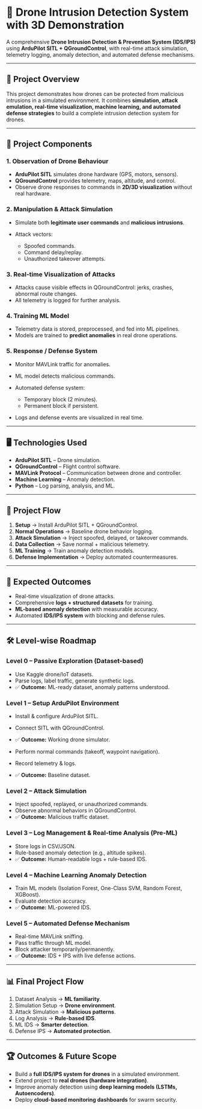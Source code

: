 # 🚁 Drone Intrusion Detection System with 3D Demonstration

A comprehensive **Drone Intrusion Detection & Prevention System (IDS/IPS)** using **ArduPilot SITL + QGroundControl**, with real-time attack simulation, telemetry logging, anomaly detection, and automated defense mechanisms.

---

## 📌 Project Overview

This project demonstrates how drones can be protected from malicious intrusions in a simulated environment. It combines **simulation, attack emulation, real-time visualization, machine learning, and automated defense strategies** to build a complete intrusion detection system for drones.

---

## 🔧 Project Components

### 1. Observation of Drone Behaviour

* **ArduPilot SITL** simulates drone hardware (GPS, motors, sensors).
* **QGroundControl** provides telemetry, maps, altitude, and control.
* Observe drone responses to commands in **2D/3D visualization** without real hardware.

### 2. Manipulation & Attack Simulation

* Simulate both **legitimate user commands** and **malicious intrusions**.
* Attack vectors:

  * Spoofed commands.
  * Command delay/replay.
  * Unauthorized takeover attempts.

### 3. Real-time Visualization of Attacks

* Attacks cause visible effects in QGroundControl: jerks, crashes, abnormal route changes.
* All telemetry is logged for further analysis.

### 4. Training ML Model

* Telemetry data is stored, preprocessed, and fed into ML pipelines.
* Models are trained to **predict anomalies** in real drone operations.

### 5. Response / Defense System

* Monitor MAVLink traffic for anomalies.
* ML model detects malicious commands.
* Automated defense system:

  * Temporary block (2 minutes).
  * Permanent block if persistent.
* Logs and defense events are visualized in real time.

---

## 🖥️ Technologies Used

* **ArduPilot SITL** – Drone simulation.
* **QGroundControl** – Flight control software.
* **MAVLink Protocol** – Communication between drone and controller.
* **Machine Learning** – Anomaly detection.
* **Python** – Log parsing, analysis, and ML.

---

## 🚀 Project Flow

1. **Setup** → Install ArduPilot SITL + QGroundControl.
2. **Normal Operations** → Baseline drone behavior logging.
3. **Attack Simulation** → Inject spoofed, delayed, or takeover commands.
4. **Data Collection** → Save normal + malicious telemetry.
5. **ML Training** → Train anomaly detection models.
6. **Defense Implementation** → Deploy automated countermeasures.

---

## 🎯 Expected Outcomes

* Real-time visualization of drone attacks.
* Comprehensive **logs + structured datasets** for training.
* **ML-based anomaly detection** with measurable accuracy.
* Automated **IDS/IPS system** with blocking and defense rules.

---

## 🛠️ Level-wise Roadmap

### **Level 0 – Passive Exploration (Dataset-based)**

* Use Kaggle drone/IoT datasets.
* Parse logs, label traffic, generate synthetic logs.
* ✅ **Outcome:** ML-ready dataset, anomaly patterns understood.

### **Level 1 – Setup ArduPilot Environment**

* Install & configure ArduPilot SITL.
* Connect SITL with QGroundControl.
* ✅ **Outcome:** Working drone simulator.

* Perform normal commands (takeoff, waypoint navigation).
* Record telemetry & logs.
* ✅ **Outcome:** Baseline dataset.

### **Level 2 – Attack Simulation**

* Inject spoofed, replayed, or unauthorized commands.
* Observe abnormal behaviors in QGroundControl.
* ✅ **Outcome:** Malicious traffic dataset.

### **Level 3 – Log Management & Real-time Analysis (Pre-ML)**

* Store logs in CSV/JSON.
* Rule-based anomaly detection (e.g., altitude spikes).
* ✅ **Outcome:** Human-readable logs + rule-based IDS.

### **Level 4 – Machine Learning Anomaly Detection**

* Train ML models (Isolation Forest, One-Class SVM, Random Forest, XGBoost).
* Evaluate detection accuracy.
* ✅ **Outcome:** ML-powered IDS.

### **Level 5 – Automated Defense Mechanism**

* Real-time MAVLink sniffing.
* Pass traffic through ML model.
* Block attacker temporarily/permanently.
* ✅ **Outcome:** IDS + IPS with live defense actions.

---

## 📊 Final Project Flow

1. Dataset Analysis → **ML familiarity**.
2. Simulation Setup → **Drone environment**.
3. Attack Simulation → **Malicious patterns**.
4. Log Analysis → **Rule-based IDS**.
5. ML IDS → **Smarter detection**.
6. Defense IPS → **Automated protection**.

---

## 🏆 Outcomes & Future Scope

* Build a **full IDS/IPS system for drones** in a simulated environment.
* Extend project to **real drones (hardware integration)**.
* Improve anomaly detection using **deep learning models (LSTMs, Autoencoders)**.
* Deploy **cloud-based monitoring dashboards** for swarm security.

